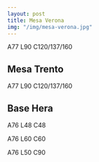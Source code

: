 ```yaml
---
layout: post
title: Mesa Verona
img: "/img/mesa-verona.jpg"
---
```

A77 L90 C120/137/160

## Mesa Trento

A77 L90 C120/137/160

## Base Hera

A76 L48 C48

A76 L60 C60

A76 L50 C90 
